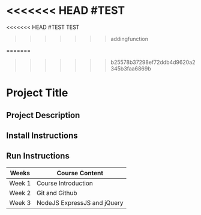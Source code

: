 <<<<<<< HEAD
#TEST
=======
<<<<<<< HEAD
#TEST TEST
>>>>>>> addingfunction

=======
>>>>>>> b25578b37298ef72ddb4d9620a2345b3faa6869b
# Project Title

## Project Description

## Install Instructions

## Run Instructions

| Weeks | Course Content |
| --- | --- |
| Week 1 | Course Introduction |
| Week 2 | Git and Github |
| Week 3 | NodeJS ExpressJS and jQuery |
